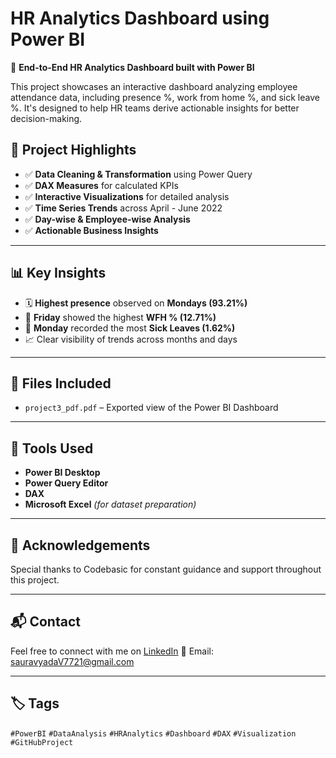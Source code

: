# HR Analytics Dashboard using Power BI

🚀 **End-to-End HR Analytics Dashboard built with Power BI**

This project showcases an interactive dashboard analyzing employee attendance data, including presence %, work from home %, and sick leave %. It's designed to help HR teams derive actionable insights for better decision-making.

## 📌 Project Highlights

- ✅ **Data Cleaning & Transformation** using Power Query
- ✅ **DAX Measures** for calculated KPIs
- ✅ **Interactive Visualizations** for detailed analysis
- ✅ **Time Series Trends** across April - June 2022
- ✅ **Day-wise & Employee-wise Analysis**
- ✅ **Actionable Business Insights**

---

## 📊 Key Insights

- 🗓 **Highest presence** observed on **Mondays (93.21%)**
- 🏡 **Friday** showed the highest **WFH % (12.71%)**
- 🤒 **Monday** recorded the most **Sick Leaves (1.62%)**
- 📈 Clear visibility of trends across months and days

---

## 📁 Files Included

- `project3_pdf.pdf` – Exported view of the Power BI Dashboard  

---

## 🎯 Tools Used

- **Power BI Desktop**
- **Power Query Editor**
- **DAX**
- **Microsoft Excel** *(for dataset preparation)*

---

## 🙏 Acknowledgements

Special thanks to Codebasic for constant guidance and support throughout this project.

---

## 📬 Contact

Feel free to connect with me on [LinkedIn](https://www.linkedin.com/in/sauravyadav7721/) 
📧 Email: sauravyadaV7721@gmail.com

---

## 🏷 Tags

`#PowerBI` `#DataAnalysis` `#HRAnalytics` `#Dashboard` `#DAX` `#Visualization` `#GitHubProject`
